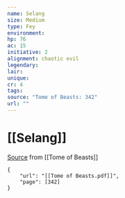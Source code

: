 ```yaml
---
name: Selang
size: Medium
type: Fey
environment: 
hp: 76
ac: 15
initiative: 2
alignment: chaotic evil
legendary: 
lair: 
unique: 
cr: 4
tags: 
source: "Tome of Beasts: 342"
url: ""
---
```

# [[Selang]]

[Source](zotero://open-pdf/library/items/ULEQWHJM?page=342) from [[Tome of Beasts]]

```pdf
{
	"url": "[[Tome of Beasts.pdf]]",
	"page": [342]
}
```

